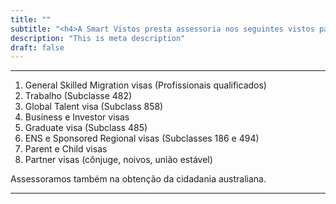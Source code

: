 ```yaml
---
title: ""
subtitle: "<h4>A Smart Vistos presta assessoria nos seguintes vistos para a Austrália:</h4>"
description: "This is meta description"
draft: false
---
```


***

1. General Skilled Migration visas (Profissionais qualificados)
2. Trabalho (Subclasse 482)
3. Global Talent visa (Subclass 858)
4. Business e Investor visas
5. Graduate visa (Subclass 485)
6. ENS e Sponsored Regional visas (Subclasses 186 e 494)
7. Parent e Child visas
8. Partner visas (cônjuge, noivos, união estável)

Assessoramos também na obtenção da cidadania australiana.

***
